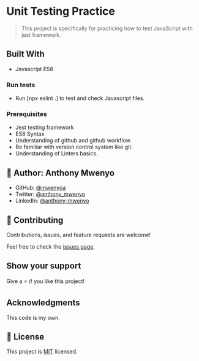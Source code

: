 # Unit Testing  Practice
> This project is  specifically for practicing how to test JavaScript with jest framework.

## Built With
- Javascript ES6

### Run tests
- Run [npx eslint .] to test and check Javascript files.

### Prerequisites
- Jest testing framework
- ES6 Syntax
- Understanding of github and github workflow.
- Be familiar with version control system like git.
- Understanding of Linters basics.

## 👤 Author: **Anthony Mwenyo**

- GitHub: [@mwenyoa](https://github.com/mwenyoa)
- Twitter: [@anthony_mwenyo](https://twitter.com/anthony_mwenyo)
- LinkedIn: [@anthony-mwenyo](https://www.linkedin.com/in/anthony-mwenyo-710318131/)


## 🤝 Contributing

Contributions, issues, and feature requests are welcome!

Feel free to check the [issues page](../../issues/).

## Show your support

Give a ⭐️ if you like this project!

## Acknowledgments
This code is my own.

## 📝 License

This project is [MIT](./MIT.md) licensed.
